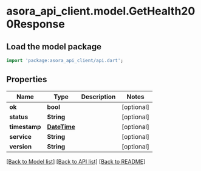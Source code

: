 # asora_api_client.model.GetHealth200Response

## Load the model package
```dart
import 'package:asora_api_client/api.dart';
```

## Properties
Name | Type | Description | Notes
------------ | ------------- | ------------- | -------------
**ok** | **bool** |  | [optional] 
**status** | **String** |  | [optional] 
**timestamp** | [**DateTime**](DateTime.md) |  | [optional] 
**service** | **String** |  | [optional] 
**version** | **String** |  | [optional] 

[[Back to Model list]](../README.md#documentation-for-models) [[Back to API list]](../README.md#documentation-for-api-endpoints) [[Back to README]](../README.md)


